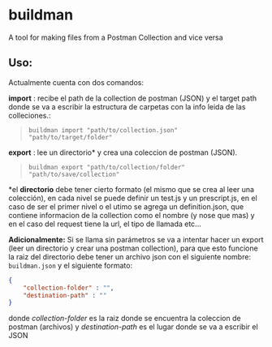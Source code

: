 # buildman
A tool for making files from a Postman Collection and vice versa

## Uso:

Actualmente cuenta con dos comandos:

**import** : recibe el path de la collection de postman (JSON) y el target path donde se va a escribir la estructura de carpetas con la info leida de las colleciones.:

>`buildman import "path/to/collection.json" "path/to/target/folder"`

**export** : lee un directorio* y crea una coleccion de postman (JSON).

>`buildman export "path/to/collection/folder" "path/to/save/collection"`

*el **directorio** debe tener cierto formato (el mismo que se crea al leer una colección), en cada nivel se puede definir un test.js y un prescript.js, en el caso de ser el primer nivel o el utimo se agrega un definition.json, que contiene informacion de la collection como el nombre (y nose que mas) y en el caso del request tiene la url, el tipo de llamada etc...

**Adicionalmente:** Si se llama sin parámetros se va a intentar hacer un export (leer un directorio y crear una postman collection), para que esto funcione la raiz del directorio debe tener un archivo json con el siguiente nombre: `buildman.json` y el siguiente formato:

```json
{
    "collection-folder" : "",
    "destination-path" : ""
}
```
donde *collection-folder* es la raiz donde se encuentra la coleccion de postman (archivos) y *destination-path* es el lugar donde se va a escribir el JSON